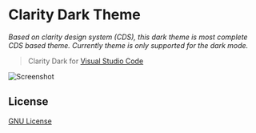 # Clarity Dark Theme

*Based on clarity design system (CDS), this dark theme is most complete CDS based theme. Currently theme is only supported for the dark mode.*

> Clarity Dark for [Visual Studio Code](http://code.visualstudio.com)

![Screenshot](https://user-images.githubusercontent.com/9932923/175464899-4f33acf8-f13b-4e8a-b4a8-404755114fb4.png)


## License

[GNU License](./LICENSE)
